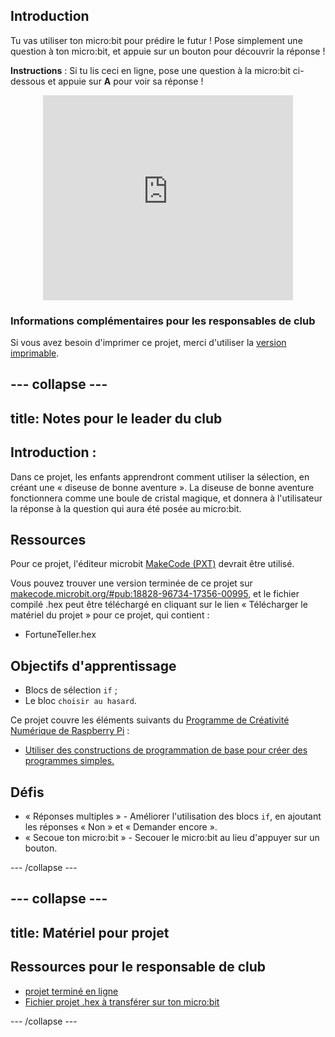 ## Introduction

Tu vas utiliser ton micro:bit pour prédire le futur ! Pose simplement une question à ton micro:bit, et appuie sur un bouton pour découvrir la réponse !

**Instructions** : Si tu lis ceci en ligne, pose une question à la micro:bit ci-dessous et appuie sur **A** pour voir sa réponse !

<div class="trinket" style="width:400px;margin: 0 auto;">
<div style="position:relative;height:0;padding-bottom:81.97%;overflow:hidden;"><iframe style="position:absolute;top:0;left:0;width:100%;height:100%;" src="https://makecode.microbit.org/---run?id=_X8jUAqb9mdfj" allowfullscreen="allowfullscreen" sandbox="allow-popups allow-scripts allow-same-origin" frameborder="0"></iframe></div>
</div>

### Informations complémentaires pour les responsables de club

Si vous avez besoin d'imprimer ce projet, merci d'utiliser la [version imprimable](https://projects.raspberrypi.org/fr-FR/projects/fortune-teller/print).

--- collapse ---
---
title: Notes pour le leader du club
---

## Introduction :

Dans ce projet, les enfants apprendront comment utiliser la sélection, en créant une « diseuse de bonne aventure ». La diseuse de bonne aventure fonctionnera comme une boule de cristal magique, et donnera à l'utilisateur la réponse à la question qui aura été posée au micro:bit.

## Ressources

Pour ce projet, l'éditeur microbit [MakeCode (PXT)](http://jumpto.cc/pxt-new) devrait être utilisé.

Vous pouvez trouver une version terminée de ce projet sur [makecode.microbit.org/#pub:18828-96734-17356-00995](https://makecode.microbit.org/#pub:18828-96734-17356-00995), et le fichier compilé .hex peut être téléchargé en cliquant sur le lien « Télécharger le matériel du projet » pour ce projet, qui contient :

* FortuneTeller.hex

## Objectifs d'apprentissage

* Blocs de sélection `if` ;
* Le bloc `choisir au hasard`.

Ce projet couvre les éléments suivants du [Programme de Créativité Numérique de Raspberry Pi](http://rpf.io/curriculum) :

* [Utiliser des constructions de programmation de base pour créer des programmes simples.](https://www.raspberrypi.org/curriculum/programming/creator)

## Défis

* « Réponses multiples » - Améliorer l'utilisation des blocs `if`, en ajoutant les réponses « Non » et « Demander encore ».
* « Secoue ton micro:bit » - Secouer le micro:bit au lieu d'appuyer sur un bouton.

--- /collapse ---

--- collapse ---
---
title: Matériel pour projet
---

## Ressources pour le responsable de club

* [projet terminé en ligne](https://makecode.microbit.org/#pub:18828-96734-17356-00995)
* [Fichier projet .hex à transférer sur ton micro:bit](resources/microbit-Fortune-Teller.hex)

--- /collapse ---